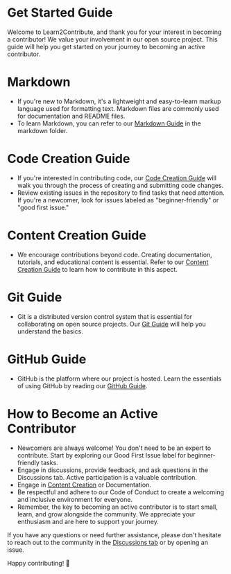 # Get Started Guide
Welcome to Learn2Contribute, and thank you for your interest in becoming a contributor! We value your involvement in our open source project. This guide will help you get started on your journey to becoming an active contributor.

# Markdown
- If you're new to Markdown, it's a lightweight and easy-to-learn markup language used for formatting text. Markdown files are commonly used for documentation and README files.
- To learn Markdown, you can refer to our [Markdown Guide](/documentation/markdown.md) in the markdown folder.
# Code Creation Guide
- If you're interested in contributing code, our [Code Creation Guide](/documentation/code-contribution.md) will walk you through the process of creating and submitting code changes.
- Review existing issues in the repository to find tasks that need attention. If you're a newcomer, look for issues labeled as "beginner-friendly" or "good first issue."
# Content Creation Guide
- We encourage contributions beyond code. Creating documentation, tutorials, and educational content is essential. Refer to our [Content Creation Guide](/documentation/content-contribution.md) to learn how to contribute in this aspect.
# Git Guide
- Git is a distributed version control system that is essential for collaborating on open source projects. Our [Git Guide](/version-control/git.md) will help you understand the basics.
# GitHub Guide
- GitHub is the platform where our project is hosted. Learn the essentials of using GitHub by reading our [GitHub Guide](/collaboration/github.md).
# How to Become an Active Contributor
- Newcomers are always welcome! You don't need to be an expert to contribute. Start by exploring our Good First Issue label for beginner-friendly tasks.
- Engage in discussions, provide feedback, and ask questions in the Discussions tab. Active participation is a valuable contribution.
- Engage in [Content Creation](/new_contributors.md) or Documentation.
- Be respectful and adhere to our Code of Conduct to create a welcoming and inclusive environment for everyone.
- Remember, the key to becoming an active contributor is to start small, learn, and grow alongside the community. We appreciate your enthusiasm and are here to support your journey.

If you have any questions or need further assistance, please don't hesitate to reach out to the community in the [Discussions tab](https://github.com/rishikeshsamant/Learn2Contribute/discussions) or by opening an issue.

Happy contributing! 🚀





